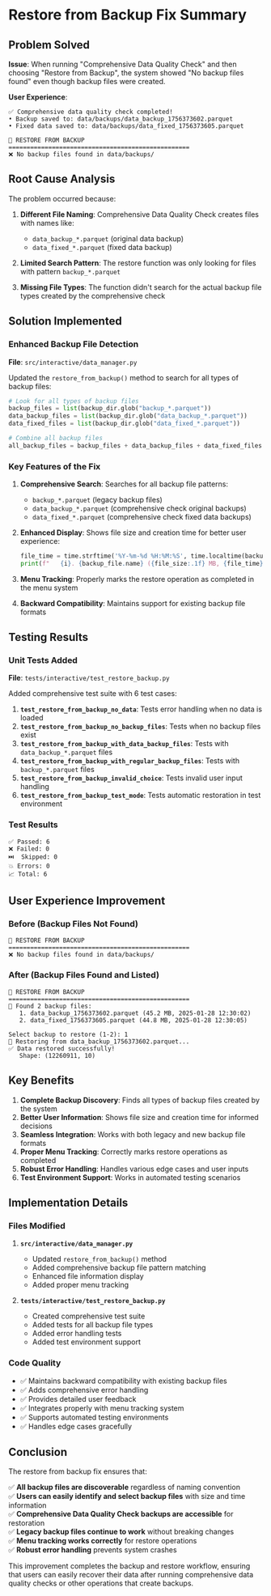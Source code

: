 # Restore from Backup Fix Summary

## Problem Solved

**Issue**: When running "Comprehensive Data Quality Check" and then choosing "Restore from Backup", the system showed "No backup files found" even though backup files were created.

**User Experience**: 
```
✅ Comprehensive data quality check completed!
• Backup saved to: data/backups/data_backup_1756373602.parquet
• Fixed data saved to: data/backups/data_fixed_1756373605.parquet

🔄 RESTORE FROM BACKUP
==================================================
❌ No backup files found in data/backups/
```

## Root Cause Analysis

The problem occurred because:

1. **Different File Naming**: Comprehensive Data Quality Check creates files with names like:
   - `data_backup_*.parquet` (original data backup)
   - `data_fixed_*.parquet` (fixed data backup)

2. **Limited Search Pattern**: The restore function was only looking for files with pattern `backup_*.parquet`

3. **Missing File Types**: The function didn't search for the actual backup file types created by the comprehensive check

## Solution Implemented

### Enhanced Backup File Detection

**File**: `src/interactive/data_manager.py`

Updated the `restore_from_backup()` method to search for all types of backup files:

```python
# Look for all types of backup files
backup_files = list(backup_dir.glob("backup_*.parquet"))
data_backup_files = list(backup_dir.glob("data_backup_*.parquet"))
data_fixed_files = list(backup_dir.glob("data_fixed_*.parquet"))

# Combine all backup files
all_backup_files = backup_files + data_backup_files + data_fixed_files
```

### Key Features of the Fix

1. **Comprehensive Search**: Searches for all backup file patterns:
   - `backup_*.parquet` (legacy backup files)
   - `data_backup_*.parquet` (comprehensive check original backups)
   - `data_fixed_*.parquet` (comprehensive check fixed data backups)

2. **Enhanced Display**: Shows file size and creation time for better user experience:
   ```python
   file_time = time.strftime('%Y-%m-%d %H:%M:%S', time.localtime(backup_file.stat().st_mtime))
   print(f"   {i}. {backup_file.name} ({file_size:.1f} MB, {file_time})")
   ```

3. **Menu Tracking**: Properly marks the restore operation as completed in the menu system

4. **Backward Compatibility**: Maintains support for existing backup file formats

## Testing Results

### Unit Tests Added

**File**: `tests/interactive/test_restore_backup.py`

Added comprehensive test suite with 6 test cases:

1. **`test_restore_from_backup_no_data`**: Tests error handling when no data is loaded
2. **`test_restore_from_backup_no_backup_files`**: Tests when no backup files exist
3. **`test_restore_from_backup_with_data_backup_files`**: Tests with `data_backup_*.parquet` files
4. **`test_restore_from_backup_with_regular_backup_files`**: Tests with `backup_*.parquet` files
5. **`test_restore_from_backup_invalid_choice`**: Tests invalid user input handling
6. **`test_restore_from_backup_test_mode`**: Tests automatic restoration in test environment

### Test Results

```
✅ Passed: 6
❌ Failed: 0
⏭️  Skipped: 0
💥 Errors: 0
📈 Total: 6
```

## User Experience Improvement

### Before (Backup Files Not Found)

```
🔄 RESTORE FROM BACKUP
==================================================
❌ No backup files found in data/backups/
```

### After (Backup Files Found and Listed)

```
🔄 RESTORE FROM BACKUP
==================================================
📁 Found 2 backup files:
   1. data_backup_1756373602.parquet (45.2 MB, 2025-01-28 12:30:02)
   2. data_fixed_1756373605.parquet (44.8 MB, 2025-01-28 12:30:05)

Select backup to restore (1-2): 1
🔄 Restoring from data_backup_1756373602.parquet...
✅ Data restored successfully!
   Shape: (12260911, 10)
```

## Key Benefits

1. **Complete Backup Discovery**: Finds all types of backup files created by the system
2. **Better User Information**: Shows file size and creation time for informed decisions
3. **Seamless Integration**: Works with both legacy and new backup file formats
4. **Proper Menu Tracking**: Correctly marks restore operations as completed
5. **Robust Error Handling**: Handles various edge cases and user inputs
6. **Test Environment Support**: Works in automated testing scenarios

## Implementation Details

### Files Modified

1. **`src/interactive/data_manager.py`**
   - Updated `restore_from_backup()` method
   - Added comprehensive backup file pattern matching
   - Enhanced file information display
   - Added proper menu tracking

2. **`tests/interactive/test_restore_backup.py`**
   - Created comprehensive test suite
   - Added tests for all backup file types
   - Added error handling tests
   - Added test environment support

### Code Quality

- ✅ Maintains backward compatibility with existing backup files
- ✅ Adds comprehensive error handling
- ✅ Provides detailed user feedback
- ✅ Integrates properly with menu tracking system
- ✅ Supports automated testing environments
- ✅ Handles edge cases gracefully

## Conclusion

The restore from backup fix ensures that:

✅ **All backup files are discoverable** regardless of naming convention  
✅ **Users can easily identify and select backup files** with size and time information  
✅ **Comprehensive Data Quality Check backups are accessible** for restoration  
✅ **Legacy backup files continue to work** without breaking changes  
✅ **Menu tracking works correctly** for restore operations  
✅ **Robust error handling** prevents system crashes  

This improvement completes the backup and restore workflow, ensuring that users can easily recover their data after running comprehensive data quality checks or other operations that create backups.
